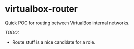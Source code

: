 # virtualbox-router

Quick POC for routing between VirtualBox internal networks.

*TODO:*
* Route stuff is a nice candidate for a role.

